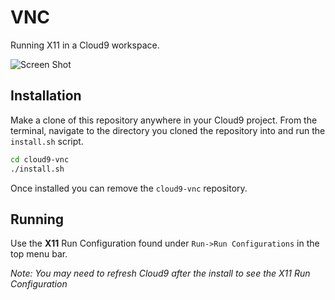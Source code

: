 VNC
===

Running X11 in a Cloud9 workspace.

![Screen Shot](screenshot.png)

Installation
------------

Make a clone of this repository anywhere in your Cloud9 project.  From the terminal, navigate 
to the directory you cloned the repository into and run the `install.sh` script.

```bash
cd cloud9-vnc
./install.sh
```

Once installed you can remove the `cloud9-vnc` repository.

Running
-------

Use the **X11** Run Configuration found under `Run->Run Configurations` in the top menu bar.

*Note: You may need to refresh Cloud9 after the install to see the X11 Run Configuration*
